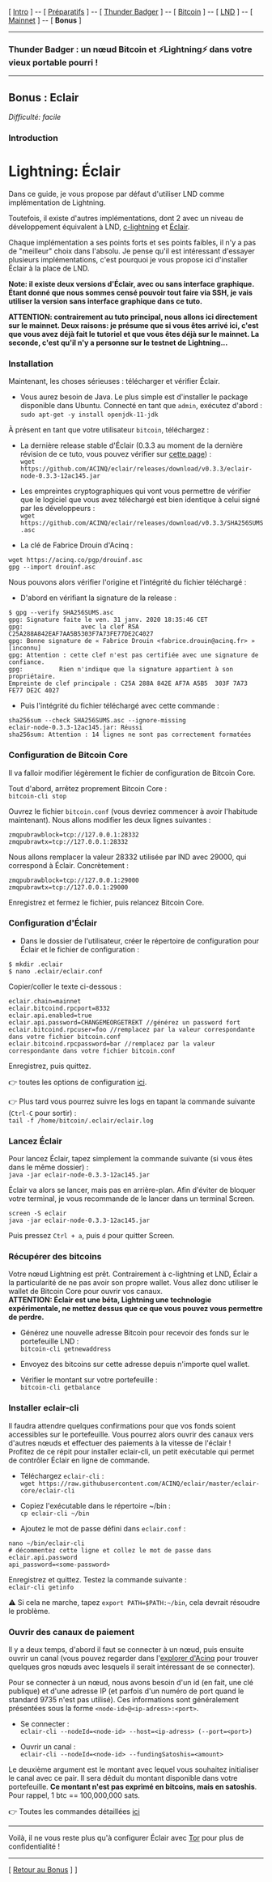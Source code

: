 [ [Intro](README.md) ] -- [ [Préparatifs](thunderbadger_10_preparations.md) ] -- [ [Thunder Badger](thunderbadger_20_ThunderBadger.md) ] -- [ [Bitcoin](thunderbadger_30_bitcoin.md) ] -- [ [LND](thunderbadger_40_lnd.md) ] -- [ [Mainnet](thunderbadger_50_mainnet.md) ] -- [ **Bonus** ]

-------
### Thunder Badger : un nœud Bitcoin et ⚡Lightning️⚡ dans votre vieux portable pourri !
--------

## Bonus : Eclair

*Difficulté: facile*

### Introduction
# Lightning: Éclair

Dans ce guide, je vous propose par défaut d'utiliser LND comme implémentation de Lightning. 

Toutefois, il existe d'autres implémentations, dont 2 avec un niveau de développement équivalent à LND, [c-lightning](https://github.com/ElementsProject/lightning) et [Éclair](https://github.com/ACINQ/eclair).

Chaque implémentation a ses points forts et ses points faibles, il n'y a pas de "meilleur" choix dans l'absolu. Je pense qu'il est intéressant d'essayer plusieurs implémentations, c'est pourquoi je vous propose ici d'installer Éclair à la place de LND.

**Note: il existe deux versions d'Éclair, avec ou sans interface graphique. Étant donné que nous sommes censé pouvoir tout faire via SSH, je vais utiliser la version sans interface graphique dans ce tuto.**

**ATTENTION: contrairement au tuto principal, nous allons ici directement sur le mainnet. Deux raisons: je présume que si vous êtes arrivé ici, c'est que vous avez déjà fait le tutoriel et que vous êtes déjà sur le mainnet. La seconde, c'est qu'il n'y a personne sur le testnet de Lightning...**

### Installation
Maintenant, les choses sérieuses : télécharger et vérifier Éclair.

* Vous aurez besoin de Java. Le plus simple est d'installer le package disponible dans Ubuntu. Connecté en tant que `admin`, exécutez d'abord :  
`sudo apt-get -y install openjdk-11-jdk`

À présent en tant que votre utilisateur `bitcoin`, téléchargez :
* La dernière release stable d'Éclair (0.3.3 au moment de la dernière révision de ce tuto, vous pouvez vérifier sur [cette page](https://github.com/ACINQ/eclair/releases)) :  
`wget https://github.com/ACINQ/eclair/releases/download/v0.3.3/eclair-node-0.3.3-12ac145.jar`

* Les empreintes cryptographiques qui vont vous permettre de vérifier que le logiciel que vous avez téléchargé est bien identique à celui signé par les développeurs :  
`wget https://github.com/ACINQ/eclair/releases/download/v0.3.3/SHA256SUMS.asc`  

* La clé de Fabrice Drouin d'Acinq :  
```
wget https://acinq.co/pgp/drouinf.asc
gpg --import drouinf.asc
```

Nous pouvons alors vérifier l'origine et l'intégrité du fichier téléchargé :
* D'abord en vérifiant la signature de la release :  
```
$ gpg --verify SHA256SUMS.asc
gpg: Signature faite le ven. 31 janv. 2020 18:35:46 CET
gpg:                avec la clef RSA C25A288A842EAF7AA5B5303F7A73FE77DE2C4027
gpg: Bonne signature de « Fabrice Drouin <fabrice.drouin@acinq.fr> » [inconnu]
gpg: Attention : cette clef n'est pas certifiée avec une signature de confiance.
gpg:          Rien n'indique que la signature appartient à son propriétaire.
Empreinte de clef principale : C25A 288A 842E AF7A A5B5  303F 7A73 FE77 DE2C 4027
```

* Puis l'intégrité du fichier téléchargé avec cette commande :  
```
sha256sum --check SHA256SUMS.asc --ignore-missing
eclair-node-0.3.3-12ac145.jar: Réussi
sha256sum: Attention : 14 lignes ne sont pas correctement formatées
```

### Configuration de Bitcoin Core
Il va falloir modifier légèrement le fichier de configuration de Bitcoin Core.

Tout d'abord, arrêtez proprement Bitcoin Core :  
`bitcoin-cli stop`

Ouvrez le fichier `bitcoin.conf` (vous devriez commencer à avoir l'habitude maintenant). Nous allons modifier les deux lignes suivantes :  
```
zmqpubrawblock=tcp://127.0.0.1:28332
zmqpubrawtx=tcp://127.0.0.1:28332
```

Nous allons remplacer la valeur 28332 utilisée par lND avec 29000, qui correspond à Éclair. Concrètement :  
```
zmqpubrawblock=tcp://127.0.0.1:29000
zmqpubrawtx=tcp://127.0.0.1:29000
```

Enregistrez et fermez le fichier, puis relancez Bitcoin Core.

### Configuration d'Éclair

* Dans le dossier de l'utilisateur, créer le répertoire de configuration pour Éclair et le fichier de configuration :  
```
$ mkdir .eclair
$ nano .eclair/eclair.conf
```

Copier/coller le texte ci-dessous :
```
eclair.chain=mainnet
eclair.bitcoind.rpcport=8332
eclair.api.enabled=true
eclair.api.password=CHANGEMEORGETREKT //générez un password fort
eclair.bitcoind.rpcuser=foo //remplacez par la valeur correspondante dans votre fichier bitcoin.conf
eclair.bitcoind.rpcpassword=bar //remplacez par la valeur correspondante dans votre fichier bitcoin.conf
```

Enregistrez, puis quittez.

:point_right: toutes les options de configuration [ici](https://github.com/ACINQ/eclair/blob/master/eclair-core/src/main/resources/reference.conf).  

:point_right: Plus tard vous pourrez suivre les logs en tapant la commande suivante (`Ctrl-C` pour sortir) :  
`tail -f /home/bitcoin/.eclair/eclair.log`

### Lancez Éclair

Pour lancez Éclair, tapez simplement la commande suivante (si vous êtes dans le même dossier) :  
`java -jar eclair-node-0.3.3-12ac145.jar`

Éclair va alors se lancer, mais pas en arrière-plan. Afin d'éviter de bloquer votre terminal, je vous recommande de le lancer dans un terminal Screen.
```
screen -S eclair
java -jar eclair-node-0.3.3-12ac145.jar
```
Puis pressez `Ctrl + a`, puis `d` pour quitter Screen.

### Récupérer des bitcoins

Votre nœud Lightning est prêt. Contrairement à c-lightning et LND, Éclair a la particularité de ne pas avoir son propre wallet. Vous allez donc utiliser le wallet de Bitcoin Core pour ouvrir vos canaux.  
**ATTENTION: Éclair est une béta, Lightning une technologie expérimentale, ne mettez dessus que ce que vous pouvez vous permettre de perdre.**
* Générez une nouvelle adresse Bitcoin pour recevoir des fonds sur le portefeuille LND :  
`bitcoin-cli getnewaddress`  

* Envoyez des bitcoins sur cette adresse depuis n'importe quel wallet.  

* Vérifier le montant sur votre portefeuille :  
`bitcoin-cli getbalance`  
  
### Installer eclair-cli
Il faudra attendre quelques confirmations pour que vos fonds soient accessibles sur le portefeuille. Vous pourrez alors ouvrir des canaux vers d'autres nœuds et effectuer des paiements à la vitesse de l'éclair !  
Profitez de ce répit pour installer eclair-cli, un petit exécutable qui permet de contrôler Éclair en ligne de commande.  

* Téléchargez `eclair-cli` :  
`wget https://raw.githubusercontent.com/ACINQ/eclair/master/eclair-core/eclair-cli`

* Copiez l'exécutable dans le répertoire ~/bin :  
`cp eclair-cli ~/bin`

* Ajoutez le mot de passe défini dans `eclair.conf` :  
```
nano ~/bin/eclair-cli
# décommentez cette ligne et collez le mot de passe dans eclair.api.password
api_password=<some-password>
```

Enregistrez et quittez. Testez la commande suivante :  
`eclair-cli getinfo`

:warning: Si cela ne marche, tapez `export PATH=$PATH:~/bin`, cela devrait résoudre le problème.

### Ouvrir des canaux de paiement

Il y a deux temps, d'abord il faut se connecter à un nœud, puis ensuite ouvrir un canal (vous pouvez regarder dans l'[explorer d'Acinq](https://explorer.acinq.co/) pour trouver quelques gros nœuds avec lesquels il serait intéressant de se connecter).  

Pour se connecter à un nœud, nous avons besoin d'un id (en fait, une clé publique) et d'une adresse IP (et parfois d'un numéro de port quand le standard 9735 n'est pas utilisé). Ces informations sont généralement présentées sous la forme `<node-id>@<ip-adress>:<port>`.

* Se connecter :  
`eclair-cli --nodeId=<node-id> --host=<ip-adress> (--port=<port>)`

* Ouvrir un canal :  
`eclair-cli --nodeId=<node-id> --fundingSatoshis=<amount>`

Le deuxième argument est le montant avec lequel vous souhaitez initialiser le canal avec ce pair. Il sera déduit du montant disponible dans votre portefeuille. **Ce montant n'est pas exprimé en bitcoins, mais en satoshis**. Pour rappel, 1 btc == 100,000,000 sats.

:point_right: Toutes les commandes détaillées [ici](https://acinq.github.io/eclair/#introduction)

---

Voilà, il ne vous reste plus qu'à configurer Éclair avec [Tor](thunderbadger_69_tor.md) pour plus de confidentialité !

--- 

[ [Retour au Bonus](thunderbadger_60_bonus.md) ] ]

